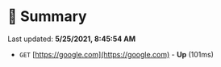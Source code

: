 # 📖 Summary
Last updated: **5/25/2021, 8:45:54 AM**

- `GET` [https://google.com](https://google.com) - **Up** (101ms)
